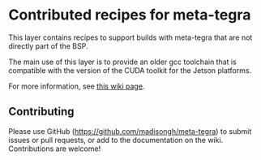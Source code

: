 Contributed recipes for meta-tegra
==================================

This layer contains recipes to support builds with
meta-tegra that are not directly part of the BSP.

The main use of this layer is to provide an older
gcc toolchain that is compatible with the version
of the CUDA toolkit for the Jetson platforms.

For more information, see
[this wiki page](https://github.com/madisongh/meta-tegra/wiki/Using-gcc8-from-the-contrib-layer).


Contributing
------------

Please use GitHub (https://github.com/madisongh/meta-tegra) to submit
issues or pull requests, or add to the documentation on the wiki.
Contributions are welcome!
